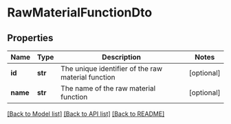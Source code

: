 # RawMaterialFunctionDto

## Properties
Name | Type | Description | Notes
------------ | ------------- | ------------- | -------------
**id** | **str** | The unique identifier of the raw material function | [optional] 
**name** | **str** | The name of the raw material function | [optional] 

[[Back to Model list]](../README.md#documentation-for-models) [[Back to API list]](../README.md#documentation-for-api-endpoints) [[Back to README]](../README.md)

